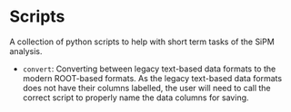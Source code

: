 # Scripts

A collection of python scripts to help with short term tasks of the SiPM
analysis.

- `convert`: Converting between legacy text-based data formats to the modern
  ROOT-based formats. As the legacy text-based data formats does not have their
  columns labelled, the user will need to call the correct script to properly
  name the data columns for saving.
